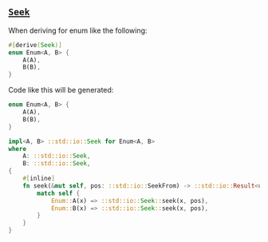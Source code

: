 ## [`Seek`](https://doc.rust-lang.org/std/io/trait.Seek.html)

When deriving for enum like the following:

```rust
#[derive(Seek)]
enum Enum<A, B> {
    A(A),
    B(B),
}
```

Code like this will be generated:

```rust
enum Enum<A, B> {
    A(A),
    B(B),
}

impl<A, B> ::std::io::Seek for Enum<A, B>
where
    A: ::std::io::Seek,
    B: ::std::io::Seek,
{
    #[inline]
    fn seek(&mut self, pos: ::std::io::SeekFrom) -> ::std::io::Result<u64> {
        match self {
            Enum::A(x) => ::std::io::Seek::seek(x, pos),
            Enum::B(x) => ::std::io::Seek::seek(x, pos),
        }
    }
}
```
